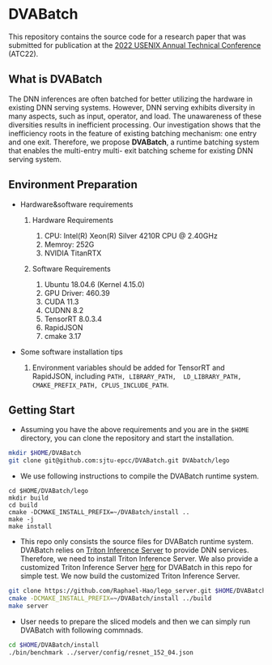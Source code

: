 # DVABatch

This repository contains the source code for a research paper that was submitted for publication at the [2022 USENIX Annual Technical Conference](https://www.usenix.org/conference/atc22) (ATC22).

## What is DVABatch

The DNN inferences are often batched for better utilizing the hardware in existing DNN serving systems. However, DNN serving exhibits diversity in many aspects, such as input, operator, and load. The unawareness of these diversities results in inefficient processing. Our investigation shows that the inefficiency roots in the feature of existing batching mechanism: one entry and one exit. Therefore, we propose **DVABatch**, a runtime batching system that enables the multi-entry multi- exit batching scheme for existing DNN serving system.

## Environment Preparation

- Hardware&software requirements

  1. Hardware Requirements

     1. CPU: Intel(R) Xeon(R) Silver 4210R CPU @ 2.40GHz
     2. Memroy: 252G
     3. NVIDIA TitanRTX

  2. Software Requirements

     1. Ubuntu 18.04.6 (Kernel 4.15.0)
     2. GPU Driver: 460.39
     3. CUDA 11.3
     4. CUDNN 8.2
     5. TensorRT 8.0.3.4
     6. RapidJSON
     7. cmake 3.17

- Some software installation tips
  
  1. Environment variables should be added for TensorRT and RapidJSON, including `PATH, LIBRARY_PATH,  LD_LIBRARY_PATH, CMAKE_PREFIX_PATH, CPLUS_INCLUDE_PATH`.

## Getting Start

- Assuming you have the above requirements and you are in the `$HOME` directory, you can clone the repository and start the installation.

```bash
mkdir $HOME/DVABatch
git clone git@github.com:sjtu-epcc/DVABatch.git DVAbatch/lego
```

- We use following instructions to compile the DVABatch runtime system.

```shell
cd $HOME/DVABatch/lego
mkdir build
cd build
cmake -DCMAKE_INSTALL_PREFIX=~/DVABatch/install ..
make -j
make install
```

- This repo only consists the source files for DVABatch runtime system. DVABatch relies on [Triton Inference Server](https://github.com/triton-inference-server/server.git) to provide DNN services. Therefore, we need to install Triton Inference Server. We also provide a customized Triton Inference Server [here](https://github.com/Raphael-Hao/lego_server) for DVABatch in this repo for simple test. We now build the customized Triton Inference Server.

```bash
git clone https://github.com/Raphael-Hao/lego_server.git $HOME/DVABatch/server
cmake -DCMAKE_INSTALL_PREFIX=~/DVABatch/install ../build
make server
```

- User needs to prepare the sliced models and then we can simply run DVABatch with following commnads.

```bash
cd $HOME/DVABatch/install
./bin/benchmark ../server/config/resnet_152_04.json
```
